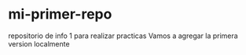 # mi-primer-repo
repositorio de info 1 para realizar practicas
Vamos a agregar la primera version localmente
